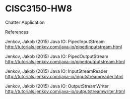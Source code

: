 # CISC3150-HW8
Chatter Application

References

Jenkov, Jakob (2015) Java IO: PipedInputStream 
http://tutorials.jenkov.com/java-io/pipedinputstream.html

Jenkov, Jakob (2015) Java IO: PipedOutputStream
http://tutorials.jenkov.com/java-io/pipedoutputstream.html

Jenkov, Jakob (2015) Java IO: InputStreamReader
http://tutorials.jenkov.com/java-io/inputstreamreader.html

Jenkov, Jakob (2015) Java IO: OutputStreamWriter
http://tutorials.jenkov.com/java-io/outputstreamwriter.html
